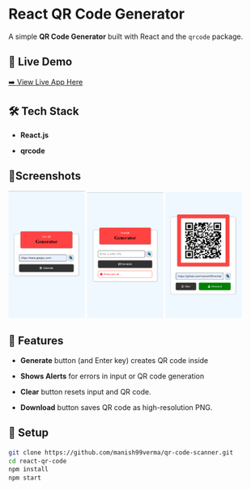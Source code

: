 # React QR Code Generator

A simple **QR Code Generator** built with React and the `qrcode`
package.

## 🚀 Live Demo

[➡️ View Live App Here](https://qr-code-scanner-coral.vercel.app/)

## 🛠️ Tech Stack

- **React.js**

- **qrcode**

## 📱Screenshots

<img src="./screenshots/screenshot-1.png" alt="QR Code" width="30%"/> <img src="./screenshots/screenshot-2.png" alt="QR Code" width="30%"/> <img src="./screenshots/screenshot-3.png" alt="QR Code" width="30%"/>

## 📌 Features

- **Generate** button (and Enter key) creates QR code inside

- **Shows Alerts** for errors in input or QR code generation

- **Clear** button resets input and QR code.

- **Download** button saves QR code as high-resolution PNG.

## 📂 Setup

```bash
git clone https://github.com/manish99verma/qr-code-scanner.git
cd react-qr-code
npm install
npm start
```

